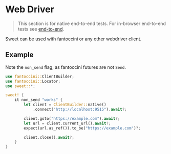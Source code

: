# Web Driver

> This section is for native end-to-end tests. For in-browser end-to-end tests see [end-to-end](../web/end-to-end.md).


Sweet can be used with fantoccini or any other webdriver client. 

## Example

Note the `non_send` flag, as fantoccini futures are not `Send`.

```rs
use fantoccini::ClientBuilder;
use fantoccini::Locator;
use sweet::*;

sweet! {
	it non_send "works" {
		let client = ClientBuilder::native()
			.connect("http://localhost:9515").await?;

		client.goto("https://example.com").await?;
		let url = client.current_url().await?;
		expect(url.as_ref()).to_be("https://example.com")?;

		client.close().await?;
	}
}
```